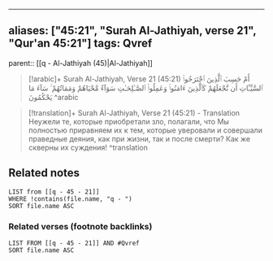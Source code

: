 
---
aliases: ["45:21", "Surah Al-Jathiyah, verse 21", "Qur'an 45:21"]
tags: Qvref
---

parent:: [[q - Al-Jathiyah (45)|Al-Jathiyah]]

> [!arabic]+ Surah Al-Jathiyah, Verse 21 (45:21)
> <span class="quran-arabic">أَمْ حَسِبَ ٱلَّذِينَ ٱجْتَرَحُوا۟ ٱلسَّيِّـَٔاتِ أَن نَّجْعَلَهُمْ كَٱلَّذِينَ ءَامَنُوا۟ وَعَمِلُوا۟ ٱلصَّـٰلِحَـٰتِ سَوَآءً مَّحْيَاهُمْ وَمَمَاتُهُمْ ۚ سَآءَ مَا يَحْكُمُونَ</span>
^arabic

> [!translation]+ Surah Al-Jathiyah, Verse 21 (45:21) - Translation
> Неужели те, которые приобретали зло, полагали, что Мы полностью приравняем их к тем, которые уверовали и совершали праведные деяния, как при жизни, так и после смерти? Как же скверны их суждения!
^translation



## Related notes
```dataview
LIST from [[q - 45 - 21]]
WHERE !contains(file.name, "q - ")
SORT file.name ASC
```

### Related verses (footnote backlinks)
```dataview
LIST FROM [[q - 45 - 21]] AND #Qvref
SORT file.name ASC
```

